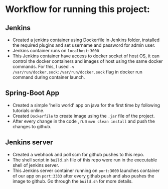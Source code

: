 # Workflow for running this project:


## Jenkins
- Created a jenkins container using Dockerfile in Jenkins folder, installed the required plugins and set username and password for admin user.
- Jenkins container runs on `localhost:3000`
- This Jenkins container have access to docker socket of host OS, it can control the docker containers and images of host using the same docker commands. For this, I used `-v /var/run/docker.sock:/var/run/docker.sock` flag in docker run command during container launch.

## Spring-Boot App
- Created a simple 'hello world' app on java for the first time by following tutorials online.
- Created `Dockerfile` to create image using the `.jar` file of the project.
- After every change in the code , run `mvn clean install` and push the changes to github.

## Jenkins server

- Created a webhook and poll scm for github pushes to this repo.
- The shell script in `build.sh` file of this repo were run in the executable shell of jenkins server.
- This Jenkins server container running on `port:3000` launches container of our app on `port:3333` after every github push and also pushes the image to github. Go through the `build.sh` for more details.





